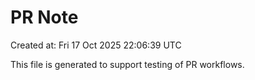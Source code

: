 # PR Note

Created at: Fri 17 Oct 2025 22:06:39 UTC

This file is generated to support testing of PR workflows.

